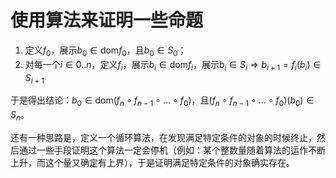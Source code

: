 # 使用算法来证明一些命题

1. 定义$f_0$，展示$b_0 \in \mathrm{dom} f_0$，且$b_0 \in S_0$；
2. 对每一个$i \in 0..n$，定义$f_i$，展示$b_i \in \mathrm{dom} f_i$，展示$b_{i} \in S_i \Rightarrow b_{i+1} = f_i(b_i) \in S_{i+1}$

于是得出结论：$b_0 \in \mathrm{dom} (f_n \circ f_{n-1} \circ \ldots \circ f_0)$，且$(f_n \circ f_{n-1} \circ \ldots \circ f_0)(b_0) \in S_n$。

还有一种思路是，定义一个循环算法，在发现满足特定条件的对象的时候终止，然后通过一些手段证明这个算法一定会停机（例如：某个整数量随着算法的运作不断上升，而这个量又确定有上界），于是证明满足特定条件的对象确实存在。
